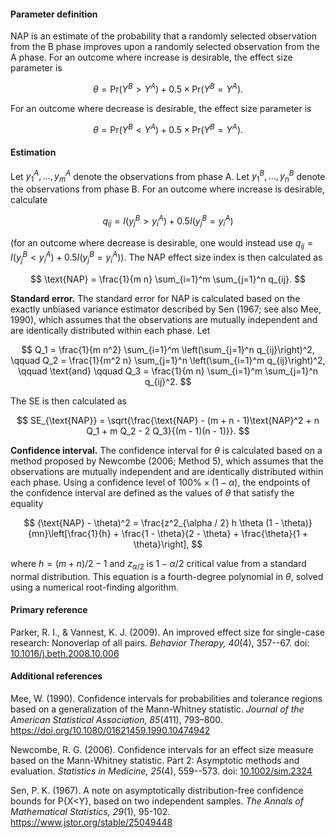 #### Parameter definition 

NAP is an estimate of the probability that a randomly selected observation from the B phase improves upon a randomly selected observation from the A phase. For an outcome where increase is desirable, the effect size parameter is

$$\theta = \text{Pr}(Y^B > Y^A) + 0.5 \times \text{Pr}(Y^B = Y^A).$$

For an outcome where decrease is desirable, the effect size parameter is

$$\theta = \text{Pr}(Y^B < Y^A) + 0.5 \times \text{Pr}(Y^B = Y^A).$$


#### Estimation

Let $y^A_1,...,y^A_m$ denote the observations from phase A. Let $y^B_1,...,y^B_n$ denote the observations from phase B. For an outcome where increase is desirable, calculate 

$$q_{ij} = I(y^B_j > y^A_i) + 0.5 I(y^B_j = y^A_i)$$

(for an outcome where decrease is desirable, one would instead use $q_{ij} = I(y^B_j < y^A_i) + 0.5 I(y^B_j = y^A_i)$). The NAP effect size index is then calculated as

$$
\text{NAP} = \frac{1}{m n} \sum_{i=1}^m \sum_{j=1}^n q_{ij}.
$$

__Standard error.__ The standard error for NAP is calculated based on the exactly unbiased variance estimator described by Sen (1967; see also Mee, 1990), which assumes that the observations are mutually independent and are identically distributed within each phase. Let 

$$
Q_1 = \frac{1}{m n^2} \sum_{i=1}^m \left(\sum_{j=1}^n q_{ij}\right)^2, \qquad
Q_2 = \frac{1}{m^2 n} \sum_{j=1}^n \left(\sum_{i=1}^m q_{ij}\right)^2, \qquad \text{and} \qquad
Q_3 = \frac{1}{m n} \sum_{i=1}^m \sum_{j=1}^n q_{ij}^2.
$$

The SE is then calculated as 

$$
SE_{\text{NAP}} = \sqrt{\frac{\text{NAP} - (m + n - 1)\text{NAP}^2 + n Q_1 + m Q_2 - 2 Q_3}{(m - 1)(n - 1)}}.
$$

__Confidence interval.__ The confidence interval for $\theta$ is calculated based on a method proposed by Newcombe (2006; Method 5), which assumes that the observations are mutually independent and are identically distributed within each phase. Using a confidence level of $100\% \times (1 - \alpha)$, the endpoints of the confidence interval are defined as the values of $\theta$ that satisfy the equality 

$$
(\text{NAP} - \theta)^2 = \frac{z^2_{\alpha / 2} h \theta (1 - \theta)}{mn}\left[\frac{1}{h} + \frac{1 - \theta}{2 - \theta} + \frac{\theta}{1 + \theta}\right],
$$

where $h = (m + n) / 2 - 1$ and $z_{\alpha / 2}$ is $1 - \alpha / 2$ critical value from a standard normal distribution. This equation is a fourth-degree polynomial in $\theta$, solved using a numerical root-finding algorithm. 

#### Primary reference

Parker, R. I., & Vannest, K. J. (2009). An improved effect size for single-case research: Nonoverlap of all pairs. _Behavior Therapy, 40_(4), 357--67. doi: [10.1016/j.beth.2008.10.006](http://dx.doi.org/10.1016/j.beth.2008.10.006)

#### Additional references

Mee, W. (1990). Confidence intervals for probabilities and tolerance regions based on a generalization of the Mann-Whitney statistic. _Journal of the American Statistical Association, 85_(411), 793–800. https://doi.org/10.1080/01621459.1990.10474942

Newcombe, R. G. (2006). Confidence intervals for an effect size measure based
on the Mann-Whitney statistic. Part 2: Asymptotic methods and evaluation. 
_Statistics in Medicine, 25_(4), 559--573. doi: [10.1002/sim.2324](http://dx.doi.org/10.1002/sim.2324)

Sen, P. K. (1967). A note on asymptotically distribution-free confidence bounds for P{X<Y}, based on two independent samples. _The Annals of Mathematical Statistics, 29_(1), 95-102. https://www.jstor.org/stable/25049448
